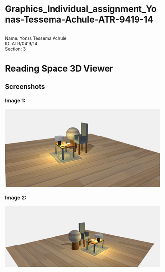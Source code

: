 # Graphics_Individual_assignment_Yonas-Tessema-Achule-ATR-9419-14
<br>
Name: Yonas Tessema Achule 
<br>
ID: ATR/0419/14
<br>
Section: 3

# Reading Space 3D Viewer

## Screenshots
### Image 1:
![Screenshot 1](public/image.png)

### Image 2:
![Screenshot 2](public/image2.png)